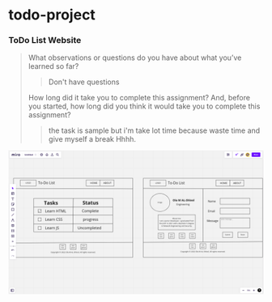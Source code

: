 # todo-project

### ToDo List Website

> What observations or questions do you have about what you’ve learned so far?
>> Don't have questions
>
> How long did it take you to complete this assignment? And, before you started, how long did you think it would take you to complete this assignment?
>> the task is sample but i'm take lot time because waste time and give myself a break Hhhh.

![ToDoList](assets/Screenshot.png)

